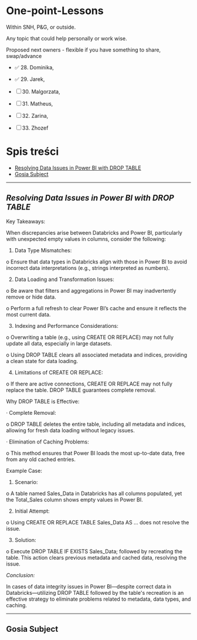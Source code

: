 # **One-point-Lessons**

Within SNH, P&G, or outside.

Any topic that could help personally or work wise.

Proposed next owners - flexible if you have something to share, swap/advance

- ✅  28. Dominika,

- ✅  29. Jarek,

-  ☐ 30. Malgorzata,

-  ☐ 31. Matheus,

-  ☐ 32. Zarina,

-  ☐ 33. Zhozef

  

# Spis treści
- [Resolving Data Issues in Power BI with DROP TABLE](#resolving-data-issues-in-power-bi-with-drop-table)
- [Gosia Subject](#gosia-subject)



---------------------------------------------------------------------------------------
## *Resolving Data Issues in Power BI with DROP TABLE*
 

Key Takeaways:

When discrepancies arise between Databricks and Power BI, particularly with unexpected empty values in columns, consider the following:

1. Data Type Mismatches:

o Ensure that data types in Databricks align with those in Power BI to avoid incorrect data interpretations (e.g., strings interpreted as numbers).

2. Data Loading and Transformation Issues:

o Be aware that filters and aggregations in Power BI may inadvertently remove or hide data.

o Perform a full refresh to clear Power BI’s cache and ensure it reflects the most current data.

3. Indexing and Performance Considerations:

o Overwriting a table (e.g., using CREATE OR REPLACE) may not fully update all data, especially in large datasets.

o Using DROP TABLE clears all associated metadata and indices, providing a clean state for data loading.

4. Limitations of CREATE OR REPLACE:

o If there are active connections, CREATE OR REPLACE may not fully replace the table. DROP TABLE guarantees complete removal.

Why DROP TABLE is Effective:

· Complete Removal:

o DROP TABLE deletes the entire table, including all metadata and indices, allowing for fresh data loading without legacy issues.

· Elimination of Caching Problems:

o This method ensures that Power BI loads the most up-to-date data, free from any old cached entries.

Example Case:

1. Scenario:

o A table named Sales_Data in Databricks has all columns populated, yet the Total_Sales column shows empty values in Power BI.

2. Initial Attempt:

o Using CREATE OR REPLACE TABLE Sales_Data AS ... does not resolve the issue.

3. Solution:

o Execute DROP TABLE IF EXISTS Sales_Data; followed by recreating the table. This action clears previous metadata and cached data, resolving the issue.

*Conclusion:*

In cases of data integrity issues in Power BI—despite correct data in Databricks—utilizing DROP TABLE followed by the table's recreation is an effective strategy to eliminate problems related to metadata, data types, and caching.

--------------------------------------------------------------------------------------

## **Gosia Subject**
